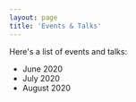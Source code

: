 ```yaml
---
layout: page
title: 'Events & Talks'
---
```


Here's a list of events and talks:

- June 2020
- July 2020
- August 2020
